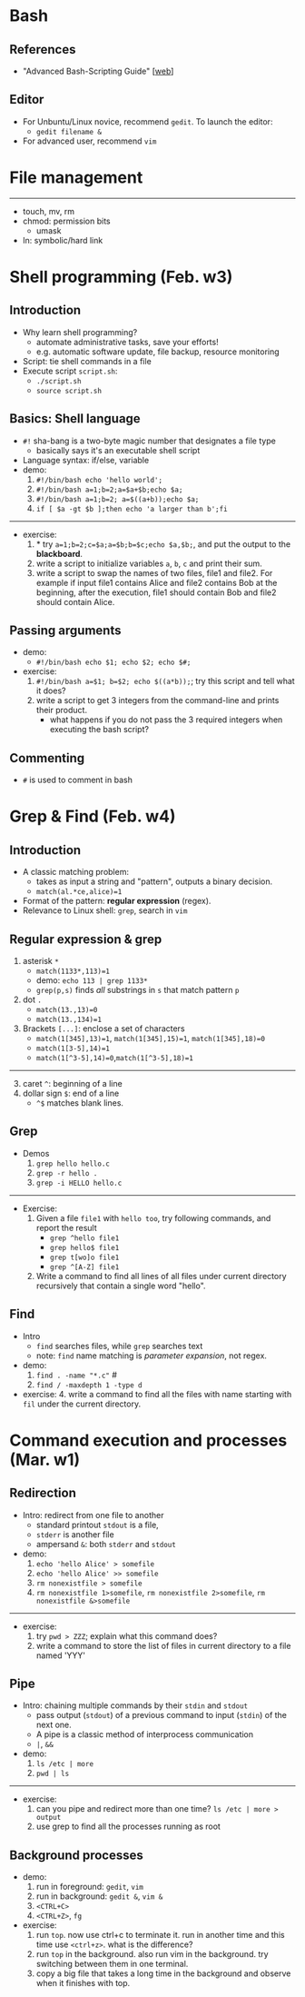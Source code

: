 <!--

Basics and Essentials
===

Introduction
---

- Installing Ubuntu in VirtualBox
    - Manual available at blackboard website
    - Login password: ``Syracuse123``
- Graphical Interface
    - Dash, Shortcuts, Top menu bars
    - Shutting Down
    - Desktop Cusomization
    - Screen size adjustment
    - Create shortcuts to Terminal and Xterm
        - ``xterm``
        - ``gnome-terminal``
    - Exercise:
        - Open three terminal windows side by side
        - Try ``Ctrl+Alt+T``
- Command line Interface
    - Demo
        - Root directory structure
            - /bin and /sbin
            - /etc
            - /home
            - /lib
            - /media
            - /root
            - /usr
            - /var/lib
        - Hidden file names start with a dot `.`
        - `cd` and `ls` commands
        - Command parameters: `gcc -h` and `gcc --help`
        - Reading man pages: `man ls`
    - Exercise
        - Try ``pwd`` command. What do you see?
        - Type ``cd /``
        - Type ``ls``
        - Home directory is ``~``
        - Do ``cd ~``. Use the proper parameter for ls to display all files in the directory (including hidden files).
        - Use the proper parameter for ls to display the long format and in the order of modification time, newest first.
        - Try ``ls -F``. Read the man page for ``ls``. What ``-F`` option does?
- Other commands for getting help
    - Demo
        - Interact with ``man`` output
            - ``SPACE`` goes to next page
            - ``q`` for quitting
        - ``whatis``
        - ``appropos``
- Special Characters
    - Demo
        - ``/`` is the path separator
        - ``.`` and ``..``
        - ``\`` character escaping
        - Wildcard characters
            - asterisk ``*``
            - question mark ``?``
            - brackets ``[]``
        - Command separator ``;``
            - ``ls -F; cd Documents``
        - More later...
            - ``|`` pipe
            - ``<``, ``>``, ``>>`` redirections
            - ``()`` command group 

History
---

- Unix
    - The term Unix refers to any Unix-like systems such as Linux, Solaris, Mac OS, BSD, etc.
    - 1969: UNiplexed Information and Computing Service
    - 1971: V1 (60 commands)
    - 1973: V3 (Pipe, C language)
    - 1976: V6 (rewritten in C, base for BSD)
    - 1979: V7 (Licensed, portable)
- Linux
    - Written in 1991 by Linus Torvalds
    - 2001: Linux Kernel v. 2.4
    - Most popular Unix variant
    - Free with GNU license
    - Ported to many different hardware platforms
- FreeBSD
    - 1993: FreeBSD (focuses on PCs)
    - 1993: NetBSD (focuses on portability)
    - 1996: OpenBSD (focuses on security)
    - Free with BSD license
- Mac OS X
    - Based on 4.4 BSD-Lite
    - Built its own GUI on top of BSD base
    - You know the rest!
- Unix Philosophy
    - Small is beautiful
        - Easy to understand
        - Easy to maintain
        - Efficient
        - Reuse
    - Make each program (commands) simple and do one thing well
    - Complex functionality can be achieved by combining commands.
    - Etc. read more on your own.
- A Brief Overview of OS
    - Shell: interpreter between the kernel and user
    - Utilities: compilers, commands, others
    - System calls (read, write, etc.)

Shell Programs
---
- What is a shell program?
    - That’s the one which prints out the prompt and wait for a user input in terminal
    - A command interpreter that translates the user’s commands for the Kernel to carry out the user’s commands.
    - There are varieties of shell programs.
        - C shell (csh)
            - Developed by BSD Unix
        - Bourne shell (sh)
            - Developed by Unix System V; compact and simple
        - Korn shell (ksh)
            - Developed by David Korn; extended Bourne shell
        - Turbo shell (tsh)
            - Enhanced csh
        - GNU shell (bash)
            - Most advanced and default for Ubuntu users
        - And more…..
    - How do I know which shell I am using?
        - Type ``echo $SHELL`` on terminal
- The ``echo`` command
    - Demo
        - ``x=1``
        - ``echo x``
        - ``echo $x``
        - ``echo hello world``
        - ``echo $HOME``
        - ``echo $PATH``
        - ``echo $PWD``
        - ``echo $HOSTNAME``
        - Environment variables configure the system and program behavior
        - They also help programs to find necessary files at invocation and during runtime.
    - Exercise
        - Use ``printenv`` command to see all the environment variables defined.
- The ``cat`` command
    - Demo
        - ``cat somefile``
    - Exercise
        - Download file ``foo`` from blackboard. Do ``cat foo``. What do you see?
        - Try ``more foo`` this time. What is the difference?
        - Show two files ``foo`` and ``bar`` with ``cat`` command.

File and Permissions
===
- The ``ln`` command
    - Demo
        - ``ln -s foo foolink``
        - ``ln foo foolink``
        - Hard vs soft links
    - Exercise
        - Can you create a hard link to a directory? Try!
        - Can you create a hard link to a file in another partition? Try!
        - Create a text file and create a symbolic to it. Observe the sizes of the two files you created.
        - Try ``ls -l``. What is the difference between the link and the main file?
- The ``chmod`` command
    - Demo
        - ``chmod +x foo``
        - user and group
        - ``chmod`` options: u, g, o, a, x, w, r, +, -, =
    - Exercise
        - Create a file and give write permissions to it for all users.
        - Revoke all the permissions from the file you created. Can you still access it? Why?
- Permission Bits
    - Demo
        - rwxrwxrwx bits
        - Decimal representation
    - Exercise
        - Create a file ``foo`` and do ``chmod 000 foo``. Then use ``ls -l`` to observe its permission bits.
        - What if you want the:
            - User to read, write, and execute
            - group to read and execute but not write
            - others to have no permission
            
            -->
            
Bash
===

References
---

- "Advanced Bash-Scripting Guide" [[web](http://www.tldp.org/LDP/abs/html/)]

Editor
---

- For Unbuntu/Linux novice, recommend `gedit`. To launch the editor:
    - `gedit filename &`
- For advanced user, recommend `vim`

File management
===

---

- touch, mv, rm
- chmod: permission bits
    - umask
- ln: symbolic/hard link

<!--

Homework 2
---

Write down commands to do the following: 

1. can you use "rm" instead of "rmdir" to remove an empty directory? what parameters do you need to make it work?
2. what permissions are needed for a user to be able to change the name of a directory?
3. create directory with name 'dir_cis342'
4. copy all the files in the current directory that are c programs (their name ends with .c) to 'dir_cis342'
5. create symbolic links to 'dir_cis342'? (verify your link is working, by `cd` your link).

-->

Shell programming (Feb. w3)
===

Introduction
---

- Why learn shell programming?
    - automate administrative tasks, save your efforts!
    - e.g. automatic software update, file backup, resource monitoring
- Script: tie shell commands in a file 
- Execute script `script.sh`:
    - `./script.sh`
    - `source script.sh`

Basics: Shell language
---

- `#!` sha-bang is a two-byte magic number that designates a file type
    - basically says it's an executable shell script 
- Language syntax: if/else, variable
- demo:
    1. `#!/bin/bash echo 'hello world';`
    2. `#!/bin/bash a=1;b=2;a=$a+$b;echo $a;`
    2. `#!/bin/bash a=1;b=2; a=$((a+b));echo $a;`
    3. `if [ $a -gt $b ];then echo 'a larger than b';fi`

---

- exercise:
    1. \* try `a=1;b=2;c=$a;a=$b;b=$c;echo $a,$b;`, and put the output to the **blackboard**.
    2. write a script to initialize variables `a`, `b`, `c` and print their sum.
    3. write a script to swap the names of two files, file1 and file2. For example if input file1 contains Alice and file2 contains Bob at the beginning, after the execution, file1 should contain Bob and file2 should contain Alice.

Passing arguments
---

- demo: 
    - `#!/bin/bash echo $1; echo $2; echo $#;`
- exercise:
    1. `#!/bin/bash a=$1; b=$2; echo $((a*b));`; try this script and tell what it does?
    1. write a script to get 3 integers from the command-line and prints their product.
        - what happens if you do not pass the 3 required integers when executing the bash script?

Commenting
---

- `#` is used to comment in bash

<!--
Exit values 
---

- intro:
    - executing every command has a "result" or exit value.
- demo: 
    - `echo alice; echo $?; rm filenamedttt; echo $?`
- exercise: 
    1. `touch file111; rm file111; echo $?` what is the output? 
    2. how do you modify the above script so that it prints 1
    3. write a script by using `touch` and exit value to test if a file (with name `AAA`) exist?
-->
<!--

Homework 3
---

1. `mkdir fff; echo $?; mkdir fff; echo $?;` why is output different?
2. can exit code have any other value that 0 and 1? read the man page for "exit". 
    - write a program that gets 3 integers and prints the sum of them. Test the exit code when the number of arguments provided are not valid (<>3).
3. we want to use the rm command but we don't want to get errors. Write a script to get a file name as a parameter and removes it. If the file does not exist, it should not give an error.

-->


Grep & Find (Feb. w4)
===

Introduction
---

- A classic matching problem: 
    - takes as input a string and "pattern", outputs a binary decision.
    - `match(al.*ce,alice)=1`
- Format of the pattern: **regular expression** (regex).
- Relevance to Linux shell: `grep`, search in `vim`

Regular expression & grep
---

1. asterisk `*`
    - `match(1133*,113)=1`
    - demo: `echo 113 | grep 1133*`
    - `grep(p,s)` finds *all* substrings in `s` that match pattern `p`
2. dot `.`
    - `match(13.,13)=0`
    - `match(13.,134)=1`
5. Brackets `[...]`: enclose a set of characters 
    - `match(1[345],13)=1`, `match(1[345],15)=1`, `match(1[345],18)=0`
    - `match(1[3-5],14)=1`
    - `match(1[^3-5],14)=0`,`match(1[^3-5],18)=1`

---

3. caret `^`: beginning of a line
4. dollar sign `$`: end of a line
    - `^$` matches blank lines.
<!--    - backslash `\\`: `\$`-->

Grep
---

- Demos
    1. `grep hello hello.c`
    2. `grep -r hello .`
    3. `grep -i HELLO hello.c`

---

- Exercise:
    1. Given a file `file1` with `hello too`, try following commands, and report the result
        - `grep ^hello file1`
        - `grep hello$ file1`
        - `grep t[wo]o file1`
        - `grep ^[A-Z] file1`
    2. Write a command to find all lines of all files under current directory recursively that contain a single word "hello".

Find
---

- Intro
    - `find` searches files, while `grep` searches text
    - note: `find` name matching is *parameter expansion*, not regex.
- demo:
    1. `find . -name "*.c"` #
    2. `find / -maxdepth 1 -type d`
- exercise:
    4. write a command to find all the files with name starting with `fil` under the current directory.

<!--

Homework
---

1. There are a couple of other commands like "find". Test these and describe the difference: "which", "whereis", "locate".
2. Search the internet for "grep regular expression for US phone numbers" and find a regular expression for finding all file lines that contain a valid US phone number. Test it on a sample file and write the command. Examples of valid US phone number formats: (315)1234567, 680-123-4567, 7161234567, (585) 1234567, (800)123-4567
3. Modify the regular expression you used in the previous question to only match Syrause area codes (315 and 680)
4. Write a regular expression to match all lines of a file which contain an email address. You can search the internet for this. But make sure that it works!
5. Modify the regular expression you used in the previous question to only match syr.edu emails.
6. What option of the find command do you use for finding all files with a certain permission?
7. Use -type option of find command to find all "directories" in the home directory of a user named "foo" recursively.
8. Use find command with -regex option to find all files that their names starts with a lowercase letter.

-->

Command execution and processes (Mar. w1)
===

Redirection
---

- Intro: redirect from one file to another
    - standard printout `stdout` is a file, 
    - `stderr` is another file
    - ampersand `&`: both `stderr` and `stdout`
- demo:
    1. `echo 'hello Alice' > somefile`
    2. `echo 'hello Alice' >> somefile`
    3. `rm nonexistfile > somefile`
    4. `rm nonexistfile 1>somefile`, `rm nonexistfile 2>somefile`, `rm nonexistfile &>somefile`

---

- exercise:
    1. try `pwd > ZZZ`; explain what this command does?
    2. write a command to store the list of files in current directory to a file named 'YYY'

Pipe
---

- Intro: chaining multiple commands by their `stdin` and `stdout`
    - pass output (`stdout`) of a previous command to input (`stdin`) of the next one.
    - A pipe is a classic method of interprocess communication
    - `|`, `&&`
- demo:
    1. `ls /etc | more`
    2. `pwd | ls`

---

- exercise:
    1. can you pipe and redirect more than one time? `ls /etc | more > output`
    2. use grep to find all the processes running as root

Background processes
---

- demo:
    1. run in foreground: `gedit`, `vim`
    2. run in background: `gedit &`, `vim &`
    3. `<CTRL+C>`
    4. `<CTRL+Z>`, `fg`
- exercise:
    1. run `top`. now use ctrl+c to terminate it. run in another time and this time use `<ctrl+z>`. what is the difference?
    2. run `top` in the background. also run vim in the background. try switching between them in one terminal.
    3. copy a big file that takes a long time in the background and observe when it finishes with top.

<!--

Command execution model
---

- executing a command in a process
- a process access "files"
     - stdout/stdin, stderr
     - file: devices(keyboard, display), on-disk files
- a process maintains states
    - source vs `./`
- processes contend the "frontend" display
    - `fg`
    - `<CTRL+Z>`
-->

<!--

Homework 4
---

1. read the man page for `head` and `tail` commands. write a bash script to get name of a file and writes the 3 first and 3 last lines of the file to another file named `output`.
2. read the man page for `wc` command. write a bash script to get name of a file and removes it if it contains less that 3 words.
3. using `ls` and `wc` commands, write a single command to print out the number of files in the current directory.
4. use head and tail to print out lines number 25 to 30 of a long file.

Processes
===

top
---

- demo: `top`
- exercise:
    1. open firefox and use top interactive commands to close it
    2. open firefox again. open some websites and tabs and see how they affect the values in top command.

ps and kill
---

- demo:
    1. `ps aux`
    2. `kill -15 1234`
    3. `kill -l`
- exercise:
    1. use grep to find all the processes running as root
    2. open firefox web browser and find its pid
    3. terminate firefox using the kill command. Suppose firefox is crashed and you can't close it using graphical interface. What you need to do to close it?

-->
